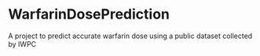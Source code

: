 # WarfarinDosePrediction
A project to predict accurate warfarin dose using a public dataset collected by IWPC
